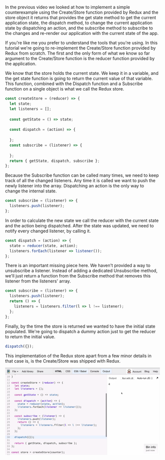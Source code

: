 In the previous video we looked at how to implement a simple counterexample using the Create/Store function provided by Redux and the store object it returns that provides the get state method to get the current application state, the dispatch method, to change the current application state by dispatching an action, and the subscribe method to subscribe to the changes and re-render our application with the current state of the app.

If you're like me you prefer to understand the tools that you're using. In this tutorial we're going to re-implement the Create/Store function provided by Redux from scratch. The first and the only form of what we know so far argument to the Create/Store function is the reducer function provided by the application.

We know that the store holds the current state. We keep it in a variable, and the get state function is going to return the current value of that variable. This function, combined with the Dispatch function and a Subscribe function on a single object is what we call the Redux store.
``` javascript
const createStore = (reducer) => {
  let state;
  let listeners = [];

  const getState = () => state;

  const dispatch = (action) => {

  };
  const subscribe = (listener) => {

  };
  return { getState, dispatch, subscribe };
};
```
Because the Subscribe function can be called many times, we need to keep track of all the changed listeners. Any time it is called we want to push the newly listener into the array. Dispatching an action is the only way to change the internal state.
``` javascript
const subscribe = (listener) => {
  listeners.push(listener);
};
```
In order to calculate the new state we call the reducer with the current state and the action being dispatched. After the state was updated, we need to notify every changed listener, by calling it.
``` javascript
const dispatch = (action) => {
  state = reducer(state, action);
  listeners.forEach(listener => listener());
};
```
There is an important missing piece here. We haven't provided a way to unsubscribe a listener. Instead of adding a dedicated Unsubscribe method, we'll just return a function from the Subscribe method that removes this listener from the listeners' array.
``` javascript
const subscribe = (listener) => {
  listeners.push(listener);
  return () => {
    listeners = listeners.filter(l => l !== listener);
  };
};
```
Finally, by the time the store is returned we wanted to have the initial state populated. We're going to dispatch a dummy action just to get the reducer to return the initial value.
``` javascript
dispatch({});
```
This implementation of the Redux store apart from a few minor details in that case is, is the Create/Store was shipped with Redux.

![Finished Store](./Images/FinishedStore.png)
